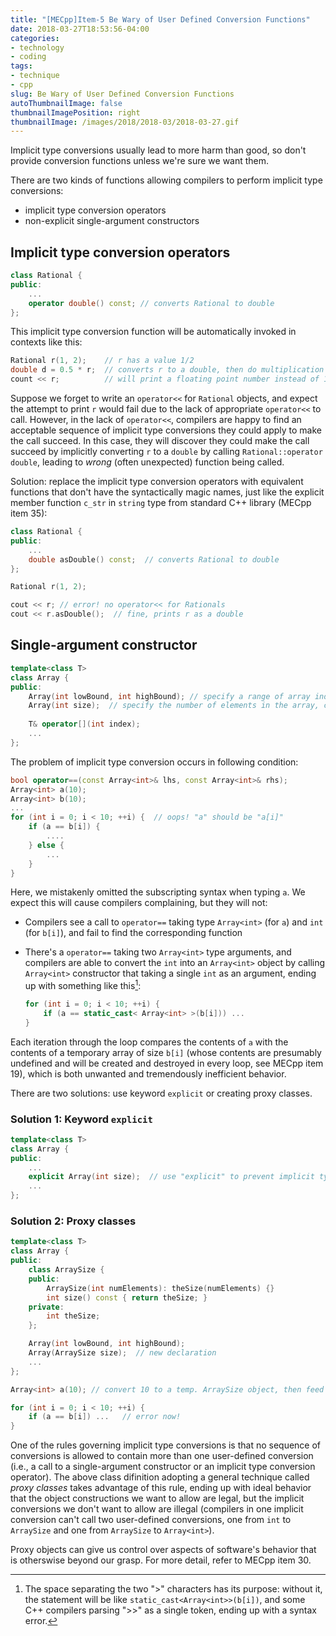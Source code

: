 ```yaml
---
title: "[MECpp]Item-5 Be Wary of User Defined Conversion Functions"
date: 2018-03-27T18:53:56-04:00
categories:
- technology
- coding
tags:
- technique
- cpp
slug: Be Wary of User Defined Conversion Functions
autoThumbnailImage: false
thumbnailImagePosition: right
thumbnailImage: /images/2018/2018-03/2018-03-27.gif
---
```


Implicit type conversions usually lead to more harm than good, so don't provide conversion functions unless we're sure we want them.
<!--more-->

There are two kinds of functions allowing compilers to perform implicit type conversions: 

* implicit type conversion operators
* non-explicit single-argument constructors

## Implicit type conversion operators

```cpp
class Rational {
public:
    ...
    operator double() const; // converts Rational to double
};
```

This implicit type conversion function will be automatically invoked in contexts like this:

```cpp
Rational r(1, 2);    // r has a value 1/2
double d = 0.5 * r;  // converts r to a double, then do multiplication
count << r;          // will print a floating point number instead of 1/2 if lacking difinition of operator<<
```

Suppose we forget to write an `operator<<` for `Rational` objects, and expect the attempt to print `r` would fail due to the lack of appropriate `operator<<` to call. However, in the lack of `operator<<`, compilers are happy to find an acceptable sequence of implicit type conversions they could apply to make the call succeed. In this case, they will discover they could make the call succeed by implicitly converting `r` to a `double` by calling `Rational::operator double`, leading to _wrong_ (often unexpected) function being called.

Solution: replace the implicit type conversion operators with equivalent functions that don't have the syntactically magic names, just like the explicit member function `c_str` in `string` type from standard C++ library (MECpp item 35):

```cpp
class Rational {
public:
    ...
    double asDouble() const;  // converts Rational to double
};
```

```cpp
Rational r(1, 2);

cout << r; // error! no operator<< for Rationals
cout << r.asDouble();  // fine, prints r as a double
```

## Single-argument constructor

```cpp
template<class T>
class Array {
public:
    Array(int lowBound, int highBound); // specify a range of array indices, ineligible for type-conversion
    Array(int size);  // specify the number of elements in the array, can be used as a type conversion function
    
    T& operator[](int index);
    ...
};
```

The problem of implicit type conversion occurs in following condition:

```cpp
bool operator==(const Array<int>& lhs, const Array<int>& rhs);
Array<int> a(10);
Array<int> b(10);
...
for (int i = 0; i < 10; ++i) {  // oops! "a" should be "a[i]"
    if (a == b[i]) {
        ....
    } else {
        ...
    }
}
```

Here, we mistakenly omitted the subscripting syntax when typing `a`. We expect this will cause compilers complaining, but they will not:

* Compilers see a call to `operator==` taking type `Array<int>` (for `a`) and `int` (for `b[i]`), and fail to find the corresponding function
* There's a `operator==` taking two `Array<int>` type arguments, and compilers are able to convert the `int` into an `Array<int>` object by calling `Array<int>` constructor that taking a single `int` as an argument, ending up with something like this[^1]:

    ```cpp
    for (int i = 0; i < 10; ++i) {
        if (a == static_cast< Array<int> >(b[i])) ...
    }
    ```

Each iteration through the loop compares the contents of `a` with the contents of a temporary array of size `b[i]` (whose contents are presumably undefined and will be created and destroyed in every loop, see MECpp item 19), which is both unwanted and tremendously inefficient behavior.

There are two solutions: use keyword `explicit` or creating proxy classes.

### Solution 1: Keyword `explicit`

```cpp
template<class T>
class Array {
public:
    ...
    explicit Array(int size);  // use "explicit" to prevent implicit type conversion    
    ...    
};
```

### Solution 2: Proxy classes

```cpp
template<class T>
class Array {
public:
    class ArraySize {
    public:
        ArraySize(int numElements): theSize(numElements) {}
        int size() const { return theSize; }
    private:
        int theSize;
    };

    Array(int lowBound, int highBound);
    Array(ArraySize size);  // new declaration
    ...
};
```

```cpp
Array<int> a(10); // convert 10 to a temp. ArraySize object, then feed that temp. object to Array<int> ctor.

for (int i = 0; i < 10; ++i) {
    if (a == b[i]) ...   // error now!
}
```

One of the rules governing implicit type conversions is that no sequence of conversions is allowed to contain more than one user-defined conversion (i.e., a call to a single-argument constructor or an implicit type conversion operator). The above class difinition adopting a general technique called _proxy classes_ takes advantage of this rule, ending up with ideal behavior that the object constructions we want to allow are legal, but the implicit conversions we don't want to allow are illegal (compilers in one implicit conversion can't call two user-defined conversions, one from `int` to `ArraySize` and one from `ArraySize` to `Array<int>`).

Proxy objects can give us control over aspects of software's behavior that is otherswise beyond our grasp. For more detail, refer to MECpp item 30.

[^1]: The space separating the two ">" characters has its purpose: without it, the statement will be like `static_cast<Array<int>>(b[i])`, and some C++ compilers parsing ">>" as a single token, ending up with a syntax error.
